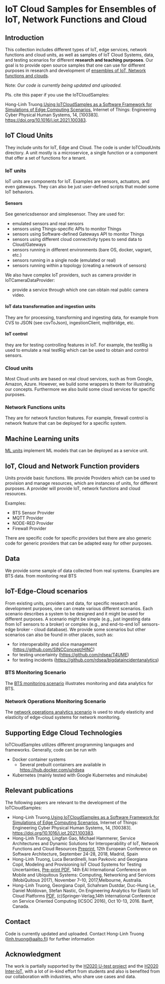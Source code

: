 
# IoT Cloud Samples for Ensembles of IoT, Network Functions and Cloud

## Introduction
This collection includes different types of IoT, edge services, network functions and cloud units, as well as samples of IoT Cloud Systems, data, and testing scenarios for different **research and teaching purposes**. Our goal  is to provide open source samples that one can use for different purposes in research and development of [ensembles of IoT, Network functions and clouds](https://link.springer.com/article/10.1007/s11761-018-0228-2).

Note: *Our code is currently being updated and uploaded.*

Pls. cite this paper if you use the IoTCloudSamples:

Hong-Linh Truong,[Using IoTCloudSamples as a Software Framework for Simulations of Edge Computing Scenarios](https://research.aalto.fi/files/61274956/Truong_Using.1_s2.0_S2542660521000275_main.pdf), Internet of Things: Engineering Cyber Physical Human Systems, 14, [100383]. https://doi.org/10.1016/j.iot.2021.100383.


## IoT Cloud Units

They include units for IoT, Edge and Cloud. The code is under IoTCloudUnits directory. A unit mostly is a microservice, a single function or a component that offer a set of functions for a tenant.

### IoT units
IoT units are components for IoT. Examples are sensors, actuators, and even gateways. They can also be just user-defined scripts that model some IoT behaviors.


#### Sensors

See genericsdsensor  and simplesensor. They are used for:

- emulated sensors and real sensors
- sensors using Things-specific APIs to monitor Things
- sensors using Software-defined Gateways API to monitor Things
- sensors using different cloud connectivity types to send data to Cloud/Gateways
- sensors running in different environments (bare OS, docker, vagrant, etc.)
- sensors running in a single node (emulated or real)
- sensors running within a topology (creating a network of sensors)

We also have complex IoT providers, such as camera provider in IoTCameraDataProvider:

- provide a service through which one can obtain real public camera video.

#### IoT data transformation and ingestion units

They are for processing, transforming and ingesting data,
for example from CVS to JSON (see csvToJson), ingestionClient, mqttbridge, etc.

#### IoT control

they are for testing controlling features in IoT. For example, the testRig is used to emulate a real testRig which can be used to obtain and control sensors.

### Cloud units

Most Cloud units are based on real cloud services, such as from Google, Amazon, Azure. However, we build some wrappers to them for illustrating our concepts. Furthermore we also build some cloud services for specific purposes.

### Network Functions units

They are for network function features. For example, firewall control is network feature that can be deployed for a specific system.

## Machine Learning units

[ML units](MLUnits/README.md) implement ML models that can be deployed as a service unit.

## IoT, Cloud and Network Function providers

Units provide basic functions. We provide Providers which can be used to provision and manage resources, which are instances of units, for different purposes. A provider will provide IoT, network functions and cloud resources.

Examples:
- BTS Sensor Provider
- MQTT Provider
- NODE-RED Provider
- Firewall Provider

There are specific code for specific providers but there are also generic code for generic providers that can be adapted easy for other purposes.

## Data
We provide some sample of data collected from real systems. Examples are BTS data. from monitoring real BTS

## IoT-Edge-Cloud scenarios

From existing units, providers and data, for specific research and development purposes, one can create various different scenarios. Each scenario describes a system to be designed and it might be used for different purposes. A scenario might be simple (e.g., just ingesting data from IoT sensors to a broker) or complex (e.g., and end-to-end IoT sensors-edge broker - cloud database). We provide some scenarios but other scenarios can also be found in other places, such as:

- for interoperability and slice management (https://github.com/SINCConcept/HINC)
- for testing uncertainty (https://github.com/rdsea/T4UME)
- for testing incidents (https://github.com/rdsea/bigdataincidentanalytics)

### BTS Monitoring Scenario 
The [BTS monitoring scenario](scenarios/simpleBTS) illustrates monitoring and data analytics for BTS.

### Network Operations Monitoring Scenario

The [network operations analytics scenario](scenarios/netops) is used to study elasticity and elasticity of edge-cloud systems for network monitoring.

## Supporting Edge Cloud Technologies
IoTCloudSamples utilizes different programming languages and frameworks. Generally, code can be run with
* Docker container systems
  - Several prebuilt containers are available in https://hub.docker.com/u/rdsea
* Kubernetes (mainly tested with Google Kubernetes and minukube)

## Relevant publications

The following papers are relevant to the development of the IoTCloudSamples:
- Hong-Linh Truong,[Using IoTCloudSamples as a Software Framework for Simulations of Edge Computing Scenarios](https://research.aalto.fi/files/61274956/Truong_Using.1_s2.0_S2542660521000275_main.pdf), Internet of Things: Engineering Cyber Physical Human Systems, 14, [100383]. https://doi.org/10.1016/j.iot.2021.100383.
- Hong-Linh Truong, Lingfan Gao, Michael Hammerer, Service Architectures and Dynamic Solutions for Interoperability of IoT, Network Functions and Cloud Resources [Preprint](https://bit.ly/2LEYoIz), 12th European Conference on Software Architecture, September 24-28, 2018, Madrid, Spain
- Hong-Linh Truong, Luca Berardinelli, Ivan Pavkovic and Georgiana Copil, Modeling and Provisioning IoT Cloud Systems for Testing Uncertainties, [Pre-print PDF](https://users.aalto.fi/~truongh4/publications/2017/truong-mobiquitous2017.pdf), 14th EAI International Conference on Mobile and Ubiquitous Systems: Computing, Networking and Services (MobiQuitous 2017), November 7–10, 2017,Melbourne, Australia.
- Hong-Linh Truong, Georgiana Copil, Schahram Dustdar, Duc-Hung Le, Daniel Moldovan, Stefan Nastic, On Engineering Analytics for Elastic IoT Cloud Platforms [PDF](https://users.aalto.fi/~truongh4/publications/2016/truong-icsoc2016.pdf), (c)Springer-Verlag,14th International Conference on Service Oriented Computing (ICSOC 2016), Oct 10-13, 2016. Banff, Canada.

## Contact
Code is currently updated and uploaded.
Contact Hong-Linh Truong (linh.truong@aalto.fi) for further information

## Acknowledgment

The work is partially supported by the [H2020 U-test project](http://www.u-test.eu) and the [H2020 Inter-IoT](http://www.inter-iot-project.eu/), with a lot of in-kind effort from students and also is benefited from our collaboration with industries, who share use cases and data.
